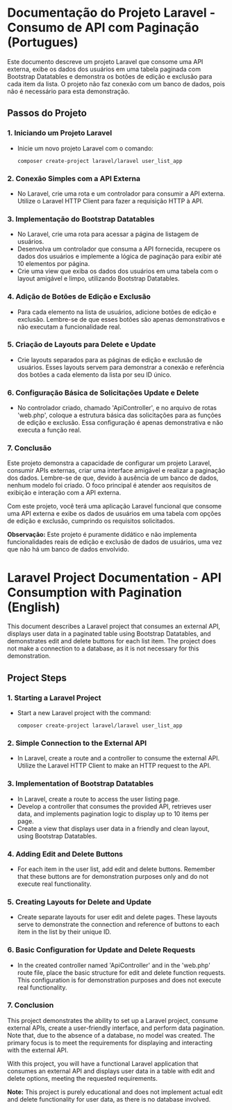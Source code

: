 # Documentação do Projeto Laravel - Consumo de API com Paginação (Portugues)

Este documento descreve um projeto Laravel que consome uma API externa, exibe os dados dos usuários em uma tabela paginada com Bootstrap Datatables e demonstra os botões de edição e exclusão para cada item da lista. O projeto não faz conexão com um banco de dados, pois não é necessário para esta demonstração.

## Passos do Projeto

### 1. Iniciando um Projeto Laravel

- Inicie um novo projeto Laravel com o comando:
  ```
  composer create-project laravel/laravel user_list_app
  ```

### 2. Conexão Simples com a API Externa

- No Laravel, crie uma rota e um controlador para consumir a API externa. Utilize o Laravel HTTP Client para fazer a requisição HTTP à API.

### 3. Implementação do Bootstrap Datatables

- No Laravel, crie uma rota para acessar a página de listagem de usuários.
- Desenvolva um controlador que consuma a API fornecida, recupere os dados dos usuários e implemente a lógica de paginação para exibir até 10 elementos por página.
- Crie uma view que exiba os dados dos usuários em uma tabela com o layout amigável e limpo, utilizando Bootstrap Datatables.

### 4. Adição de Botões de Edição e Exclusão

- Para cada elemento na lista de usuários, adicione botões de edição e exclusão. Lembre-se de que esses botões são apenas demonstrativos e não executam a funcionalidade real.

### 5. Criação de Layouts para Delete e Update

- Crie layouts separados para as páginas de edição e exclusão de usuários. Esses layouts servem para demonstrar a conexão e referência dos botões a cada elemento da lista por seu ID único.

### 6. Configuração Básica de Solicitações Update e Delete

- No controlador criado, chamado 'ApiController', e no arquivo de rotas 'web.php', coloque a estrutura básica das solicitações para as funções de edição e exclusão. Essa configuração é apenas demonstrativa e não executa a função real.

### 7. Conclusão

Este projeto demonstra a capacidade de configurar um projeto Laravel, consumir APIs externas, criar uma interface amigável e realizar a paginação dos dados. Lembre-se de que, devido à ausência de um banco de dados, nenhum modelo foi criado. O foco principal é atender aos requisitos de exibição e interação com a API externa.

Com este projeto, você terá uma aplicação Laravel funcional que consome uma API externa e exibe os dados de usuários em uma tabela com opções de edição e exclusão, cumprindo os requisitos solicitados.

**Observação:** Este projeto é puramente didático e não implementa funcionalidades reais de edição e exclusão de dados de usuários, uma vez que não há um banco de dados envolvido.


### ####################################################################################################

# Laravel Project Documentation - API Consumption with Pagination (English)

This document describes a Laravel project that consumes an external API, displays user data in a paginated table using Bootstrap Datatables, and demonstrates edit and delete buttons for each list item. The project does not make a connection to a database, as it is not necessary for this demonstration.

## Project Steps

### 1. Starting a Laravel Project

- Start a new Laravel project with the command:
  ```
  composer create-project laravel/laravel user_list_app
  ```

### 2. Simple Connection to the External API

- In Laravel, create a route and a controller to consume the external API. Utilize the Laravel HTTP Client to make an HTTP request to the API.

### 3. Implementation of Bootstrap Datatables

- In Laravel, create a route to access the user listing page.
- Develop a controller that consumes the provided API, retrieves user data, and implements pagination logic to display up to 10 items per page.
- Create a view that displays user data in a friendly and clean layout, using Bootstrap Datatables.

### 4. Adding Edit and Delete Buttons

- For each item in the user list, add edit and delete buttons. Remember that these buttons are for demonstration purposes only and do not execute real functionality.

### 5. Creating Layouts for Delete and Update

- Create separate layouts for user edit and delete pages. These layouts serve to demonstrate the connection and reference of buttons to each item in the list by their unique ID.

### 6. Basic Configuration for Update and Delete Requests

- In the created controller named 'ApiController' and in the 'web.php' route file, place the basic structure for edit and delete function requests. This configuration is for demonstration purposes and does not execute real functionality.

### 7. Conclusion

This project demonstrates the ability to set up a Laravel project, consume external APIs, create a user-friendly interface, and perform data pagination. Note that, due to the absence of a database, no model was created. The primary focus is to meet the requirements for displaying and interacting with the external API.

With this project, you will have a functional Laravel application that consumes an external API and displays user data in a table with edit and delete options, meeting the requested requirements.

**Note:** This project is purely educational and does not implement actual edit and delete functionality for user data, as there is no database involved.



